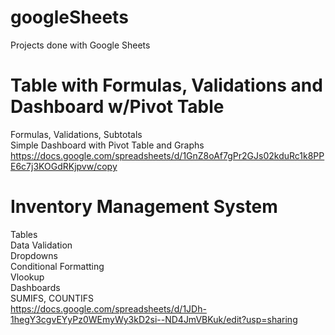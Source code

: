 # googleSheets
Projects done with Google Sheets
# Table with Formulas, Validations and Dashboard w/Pivot Table
Formulas, Validations, Subtotals <br />
Simple Dashboard with Pivot Table and Graphs
https://docs.google.com/spreadsheets/d/1GnZ8oAf7gPr2GJs02kduRc1k8PPE6c7j3KOGdRKjpvw/copy
# Inventory Management System
Tables<br />
Data Validation<br />
Dropdowns<br />
Conditional Formatting<br />
Vlookup<br />
Dashboards<br />
SUMIFS, COUNTIFS<br />
https://docs.google.com/spreadsheets/d/1JDh-1hegY3cgvEYyPz0WEmyWy3kD2si--ND4JmVBKuk/edit?usp=sharing

